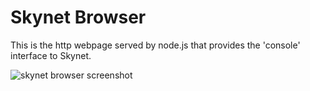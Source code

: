 # Skynet Browser

This is the http webpage served by node.js that provides the 'console'
interface to Skynet.

![skynet browser screenshot](images/skyket_browser.png)

